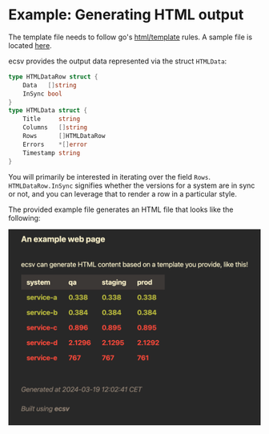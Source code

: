 # Example: Generating HTML output

The template file needs to follow go's
[html/template](https://pkg.go.dev/html/template) rules. A sample file is
located [here](./example.html).

ecsv provides the output data represented via the struct `HTMLData`:

```go
type HTMLDataRow struct {
	Data   []string
	InSync bool
}
type HTMLData struct {
	Title     string
	Columns   []string
	Rows      []HTMLDataRow
	Errors    *[]error
	Timestamp string
}
```

You will primarily be interested in iterating over the field `Rows`.
`HTMLDataRow.InSync` signifies whether the versions for a system are in sync
or not, and you can leverage that to render a row in a particular style.

The provided example file generates an HTML file that looks like the following:

<p align="center">
  <img src="../../assets/ecsv_html_example.png" alt="HTML output" />
</p>

